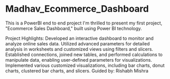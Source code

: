 # Madhav_Ecommerce_Dashboard
This is a PowerBI end to end project
I'm thrilled to present my first project, "Ecommerce Sales Dashboard," built using Power BI technology.

Project Highlights:
Developed an interactive dashboard to monitor and analyze online sales data.
Utilized advanced parameters for detailed analysis in worksheets and customized views using filters and slicers.
Established connections, joined new tables, and performed calculations to manipulate data, enabling user-defined parameters for visualizations.
Implemented various customized visualizations, including bar charts, donut charts, clustered bar charts, and slicers.
Guided by: Rishabh Mishra
